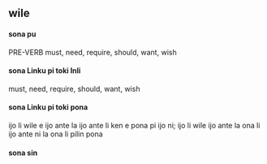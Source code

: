 ## wile

#### sona pu

PRE-VERB must, need, require, should, want, wish

#### sona Linku pi toki Inli

must, need, require, should, want, wish

#### sona Linku pi toki pona

ijo li wile e ijo ante la ijo ante li ken e pona pi ijo ni; ijo li wile ijo ante la ona li ijo ante ni la ona li pilin pona

#### sona sin

